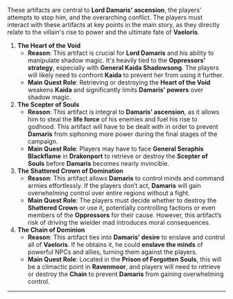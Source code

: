 These artifacts are central to **Lord Damaris' ascension**, the players’ attempts to stop him, and the overarching conflict. The players must interact with these artifacts at key points in the main story, as they directly relate to the villain's rise to power and the ultimate fate of **Vaeloris**.

1. **The Heart of the Void**
    - **Reason**: This artifact is crucial for **Lord Damaris** and his ability to manipulate shadow magic. It's heavily tied to the **Oppressors' strategy**, especially with **General Kaida Shadowsong**. The players will likely need to confront **Kaida** to prevent her from using it further.
    - **Main Quest Role**: Retrieving or destroying the **Heart of the Void** weakens **Kaida** and significantly limits **Damaris' powers** over shadow magic.
2. **The Scepter of Souls**
    - **Reason**: This artifact is integral to **Damaris' ascension**, as it allows him to steal the **life force** of his enemies and fuel his rise to godhood. This artifact will have to be dealt with in order to prevent **Damaris** from siphoning more power during the final stages of the campaign.
    - **Main Quest Role**: Players may have to face **General Seraphis Blackflame** in **Drakenport** to retrieve or destroy the **Scepter of Souls** before **Damaris** becomes nearly invincible.
3. **The Shattered Crown of Domination**
    - **Reason**: This artifact allows **Damaris** to control minds and command armies effortlessly. If the players don’t act, **Damaris** will gain overwhelming control over entire regions without a fight.
    - **Main Quest Role**: The players must decide whether to destroy the **Shattered Crown** or use it, potentially controlling factions or even members of the **Oppressors** for their cause. However, this artifact’s risk of driving the wielder mad introduces moral consequences.
4. **The Chain of Dominion**
    - **Reason**: This artifact ties into **Damaris' desire** to enslave and control all of **Vaeloris**. If he obtains it, he could **enslave the minds** of powerful NPCs and allies, turning them against the players.
    - **Main Quest Role**: Located in the **Prison of Forgotten Souls**, this will be a climactic point in **Ravenmoor**, and players will need to retrieve or destroy the **Chain** to prevent **Damaris** from gaining overwhelming control.

---